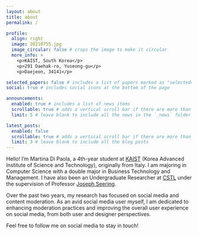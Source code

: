 ```yaml
---
layout: about
title: about
permalink: /

profile:
  align: right
  image: 20210755.jpg
  image_circular: false # crops the image to make it circular
  more_info: >
    <p>KAIST, South Korea</p>
    <p>291 Daehak-ro, Yuseong-gu</p>
    <p>Daejeon, 34141</p>

selected_papers: false # includes a list of papers marked as "selected={true}"
social: true # includes social icons at the bottom of the page

announcements:
  enabled: true # includes a list of news items
  scrollable: true # adds a vertical scroll bar if there are more than 3 news items
  limit: 5 # leave blank to include all the news in the `_news` folder

latest_posts:
  enabled: false
  scrollable: true # adds a vertical scroll bar if there are more than 3 new posts items
  limit: 3 # leave blank to include all the blog posts
---
```


Hello! I’m Martina Di Paola, a 4th-year student at [KAIST](https://www.kaist.ac.kr/en/) (Korea Advanced Institute of Science and Technology), originally from Italy. I am majoring in Computer Science with a double major in Business Technology and Management. I have also been an Undergraduate Researcher at [CSTL](https://cstlab.org) under the supervision of Professor [Joseph Seering](https://joseph.seering.org/index.html).

Over the past two years, my research has focused on social media and content moderation. As an avid social media user myself, I am dedicated to enhancing moderation practices and improving the overall user experience on social media, from both user and designer perspectives.

Feel free to follow me on social media to stay in touch!
